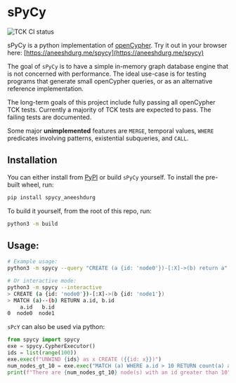 # sPyCy

![TCK CI status](https://github.com/aneeshdurg/spycy/actions/workflows/tck.yml/badge.svg)

sPyCy is a python implementation of [openCypher](https://github.com/opencypher/openCypher/).
Try it out in your browser here: [https://aneeshdurg.me/spycy](https://aneeshdurg.me/spycy)

The goal of `sPyCy` is to have a simple in-memory graph database engine that is
not concerned with performance. The ideal use-case is for testing programs that
generate small openCypher queries, or as an alternative reference
implementation.

The long-term goals of this project include fully passing all openCypher TCK
tests. Currently a majority of TCK tests are expected to pass. The failing tests
are documented.

Some major **unimplemented** features are `MERGE`, temporal values, `WHERE`
predicates involving patterns, existential subqueries, and `CALL`.

## Installation

You can either install from [PyPI](https://pypi.org/project/spycy-aneeshdurg/) or build `sPyCy` yourself. To install the pre-built wheel, run:

```bash
pip install spycy_aneeshdurg
```

To build it yourself, from the root of this repo, run:

```bash
python3 -m build
```

## Usage:

```bash
# Example usage:
python3 -m spycy --query "CREATE (a {id: 'node0'})-[:X]->(b) return a"

# Or interactive mode:
python3 -m spycy --interactive
> CREATE (a {id: 'node0'})-[:X]->(b {id: 'node1'})
> MATCH (a)--(b) RETURN a.id, b.id
    a.id   b.id
0  node0  node1
```

`sPcY` can also be used via python:
```python
from spycy import spycy
exe = spycy.CypherExecutor()
ids = list(range(100))
exe.exec(f"UNWIND {ids} as x CREATE ({{id: x}})")
num_nodes_gt_10 = exe.exec("MATCH (a) WHERE a.id > 10 RETURN count(a) as output")["output"]
print(f"There are {num_nodes_gt_10} node(s) with an id greater than 10")
```
